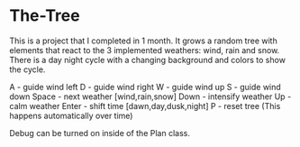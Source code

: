 # The-Tree
This is a project that I completed in 1 month. It grows a random tree with elements that react to the 3 implemented weathers: wind, rain and snow. There is a day night cycle with a changing background and colors to show the cycle.

A - guide wind left
D - guide wind right
W - guide wind up
S - guide wind down
Space - next weather [wind,rain,snow]
Down - intensify weather
Up - calm weather
Enter - shift time [dawn,day,dusk,night]
P - reset tree (This happens automatically over time)

Debug can be turned on inside of the Plan class.
